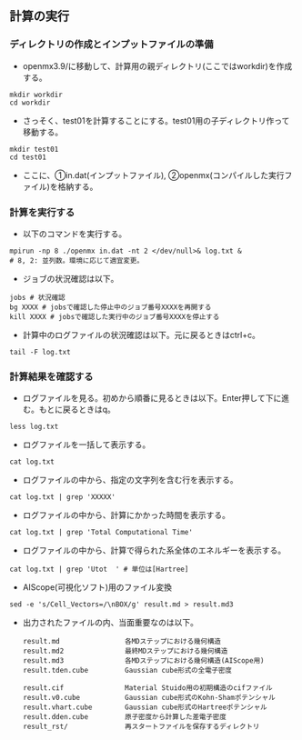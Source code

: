 ## 計算の実行
### ディレクトリの作成とインプットファイルの準備
- openmx3.9/に移動して、計算用の親ディレクトリ(ここではworkdir)を作成する。
```
mkdir workdir
cd workdir
```
- さっそく、test01を計算することにする。test01用の子ディレクトリ作って移動する。
```
mkdir test01
cd test01
```
- ここに、①in.dat(インプットファイル), ②openmx(コンパイルした実行ファイル)を格納する。

### 計算を実行する
- 以下のコマンドを実行する。
```
mpirun -np 8 ./openmx in.dat -nt 2 </dev/null>& log.txt &
# 8, 2: 並列数。環境に応じて適宜変更。
```
- ジョブの状況確認は以下。
```
jobs # 状況確認
bg XXXX # jobsで確認した停止中のジョブ番号XXXXを再開する
kill XXXX # jobsで確認した実行中のジョブ番号XXXXを停止する
```
- 計算中のログファイルの状況確認は以下。元に戻るときはctrl+c。
```
tail -F log.txt
```

### 計算結果を確認する
- ログファイルを見る。初めから順番に見るときは以下。Enter押して下に進む。もとに戻るときはq。
```
less log.txt
```
- ログファイルを一括して表示する。
```
cat log.txt
```
- ログファイルの中から、指定の文字列を含む行を表示する。
```
cat log.txt | grep 'XXXXX'
```
- ログファイルの中から、計算にかかった時間を表示する。
```
cat log.txt | grep 'Total Computational Time'
```
- ログファイルの中から、計算で得られた系全体のエネルギーを表示する。
```
cat log.txt | grep 'Utot  ' # 単位は[Hartree]
```
- AIScope(可視化ソフト)用のファイル変換
```
sed -e 's/Cell_Vectors=/\nBOX/g' result.md > result.md3
```
- 出力されたファイルの内、当面重要なのは以下。

      result.md                各MDステップにおける幾何構造 
      result.md2               最終MDステップにおける幾何構造  
      result.md3               各MDステップにおける幾何構造(AIScope用)
      result.tden.cube         Gaussian cube形式の全電子密度

      result.cif               Material Stuido用の初期構造のcifファイル
      result.v0.cube           Gaussian cube形式のKohn-Shamポテンシャル
      result.vhart.cube        Gaussian cube形式のHartreeポテンシャル
      result.dden.cube         原子密度から計算した差電子密度 
      result_rst/              再スタートファイルを保存するディレクトリ

